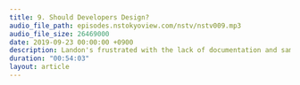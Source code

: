 ```yaml
---
title: 9. Should Developers Design?
audio_file_path: episodes.nstokyoview.com/nstv/nstv009.mp3
audio_file_size: 26469000
date: 2019-09-23 00:00:00 +0900
description: Landon's frustrated with the lack of documentation and sample code for CloudKit. Jeff answers the question "Should developers design?" And they both discuss work laws in Japan.
duration: "00:54:03"
layout: article
---
```

